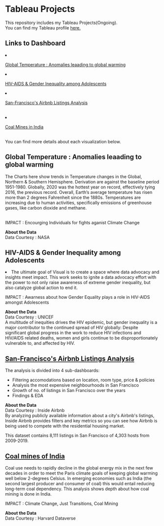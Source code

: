 # Tableau Projects 

This repository includes my Tableau Projects(Ongoing).<br>
You can find my Tableau profile [here.](https://public.tableau.com/profile/lisa7954#!/)<br>


## Links to Dashboard
<li>

[Global Temperature : Anomalies leaading to global warming](https://public.tableau.com/profile/lisa7954#!/vizhome/TheEarthisheatingupWhatareyoudoingforsavingthePlanet/TheEarthisgettingwarmer)
<br>
<li>

[HIV-AIDS & Gender Inequality among Adolescents](https://public.tableau.com/profile/lisa7954#!/vizhome/GenderInequalityandHIV-AIDSamongAdolescents/GenderInequalityandHIVAIDS)


<li>


[San-Francisco's Airbnb Listings Analysis](https://public.tableau.com/profile/lisa7954#!/vizhome/SanFranciscosAirbnbListingsAnalysis/Airbnb)

<br>

<li>
 
[Coal Mines in India](https://public.tableau.com/profile/lisa7954#!/vizhome/CoalProductioninIndia_16116160336180/CoalProductioninIndia)

<br>
You can find more details about each visualization below. 

## Global Temperature : Anomalies leaading to global warming</ol>
The Charts here show trends in Temperature changes in the Global, Northern & Southern Hemisphere. Derivation are against the baseline period  1951-1980.
Globally, 2020 was the hottest year on record, effectively tying 2016, the previous record. Overall, Earth’s average temperature has risen more than 2 degrees Fahrenheit since the 1880s. Temperatures are increasing due to human activities, specifically emissions of greenhouse gases, like carbon dioxide and methane.

<br>
IMPACT : Encourging Individuals for fights aganist Climate Change<br>

<b>About the Data </b><br>
Data Courtesy : NASA<br>


 ##  HIV-AIDS & Gender Inequality among Adolescents</ol>

  <li>The ultimate goal of Visual is to create a space where data advocacy and insights meet impact. This work seeks to ignite a data advocacy effort with the power to not only raise awareness of extreme gender inequality, but also catalyze global action to end it. <br>
 
 IMPACT : Awarness about how Gender Equality plays a role in HIV-AIDS amongst Adolescents <br>
 
 <b>About the Data </b><br>
  Data Courtesy : UNICEF<br>
  A multitude of inequities drives the HIV epidemic, but gender inequality is a major contributor to the continued spread of HIV globally: 
  Despite significant global progress in the work to reduce HIV infections and HIV/AIDS related deaths, women and girls continue to be disproportionately vulnerable to, and affected by HIV. 


## <u>San-Francisco's Airbnb Listings Analysis</u>
  The analysis is divided into 4 sub-dashboards:
 <ul> <li> Filtering accomodations based on location, room type, price & policies<br>
  <li>Analysis the most expensive neighbourhoods in San Francisco<br>
  <li>Growth of no. of listings in San Francisco over the years<br>
  <li>Findings & EDA <br></ul>

  <b>About the Data </b><br>
  Data Courtesy : Inside Airbnb <br>
  By analyzing publicly available information about a city's Airbnb's listings, Inside Airbnb provides filters and key metrics so you can see how Airbnb is being used to compete with the residential housing market.

  This dataset contains 8,111 listings in San Francisco of 4,303 hosts from 2009-2019.
 
## <u>Coal mines of India</u>
Coal use needs to rapidly decline in the global energy mix in the next few decades in order to meet the Paris climate goals of keeping global warming well below 2-degrees Celsius. In emerging economies such as India (the second largest producer and consumer of coal) this would entail reducing long-term coal dependency. 
This analysis shows depth about how coal mining is done in India.
 
 IMPACT : Climate Change, Just Transitions, Coal Mining <br>
 
 <b>About the Data </b><br>
  Data Courtesy : Harvard Dataverse<br>
